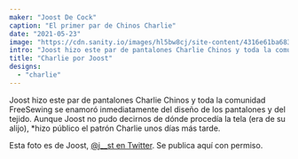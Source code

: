 ```yaml
---
maker: "Joost De Cock"
caption: "El primer par de Chinos Charlie"
date: "2021-05-23"
image: "https://cdn.sanity.io/images/hl5bw8cj/site-content/4316e61ba68384487d5e6c1f6c50c3fc935ebdcb-600x800.jpg"
intro: "Joost hizo este par de pantalones Charlie Chinos y toda la comunidad FreeSewing se enamoró inmediatamente del diseño de los pantalones y del tejido. Aunque Joost no pudo decirnos de dónde procedía la tela (era de su alijo), publicó el patrón Charlie unos días después."
title: "Charlie por Joost"
designs:
  - "charlie"
---
```



Joost hizo este par de pantalones Charlie Chinos y toda la comunidad FreeSewing se enamoró inmediatamente del diseño de los pantalones y del tejido. </em> Aunque Joost no pudo decirnos de dónde procedía la tela (era de su alijo), *hizo público el patrón Charlie unos días más tarde.</p>

Esta foto es de Joost, [@j__st en Twitter](https://twitter.com/j__st). Se publica aquí con permiso.

